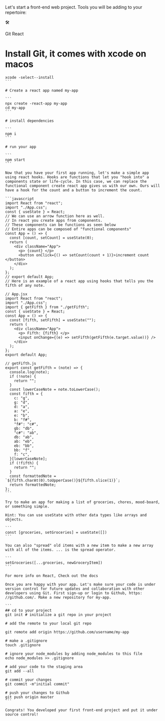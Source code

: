 Let's start a front-end web project. Tools you will be adding to your repertoire:

🛠

Git
React

# Install Git, it comes with xcode on macos

````
xcode -select--install
```

# Create a react app named my-app

```
npx create -react-app my-app
cd my-app
```

# install dependencies

```
npm i
```

# run your app

```
npm start
```

Now that you have your first app running, let's make a simple app using react hooks. Hooks are functions that let you "hook into" a components state or life-cycle. In this case, we can replace the functional component create react app gives us with our own. Ours will have a hook for the count and a button to increment the count.

```javascript
import React from "react";
import "./App.css";
const { useState } = React;
// We can use an arrow function here as well.
// In react you create apps from components.
// These components can be functions as seen below
// Entire apps can be composed of "functional components"
const App = () => {
  const [count, setCount] = useState(0);
  return (
    <div className="App">
      <p> {count} </p>
      <button onClick={() => setCount(count + 1)}>increment count </button>
    </div>
  );
};
// export default App;
// Here is an example of a react app using hooks that tells you the fifth of any note.

// App.jsx
import React from "react";
import "./App.css";
import { getFifth } from "./getFifth";
const { useState } = React;
const App = () => {
  const [fifth, setFifth] = useState("");
  return (
    <div className="App">
      <p> Fifth: {fifth} </p>
      <input onChange={(e) => setFifth(getFifth(e.target.value))} />
    </div>
  );
};
export default App;

// getFifth.js
export const getFifth = (note) => {
  console.log(note);
  if (!note) {
    return "";
  }
  const lowerCaseNote = note.toLowerCase();
  const fifth = {
    c: "g",
    g: "d",
    d: "a",
    a: "e",
    e: "b",
    b: "f#",
    "f#": "c#",
    gb: "db",
    "c#": "ab",
    db: "ab",
    ab: "eb",
    eb: "bb",
    bb: "f",
    f: "c",
  }[lowerCaseNote];
  if (!fifth) {
    return "";
  }
  const formattedNote = `${fifth.charAt(0).toUpperCase()}${fifth.slice(1)}`;
  return formattedNote;
};
```

Try to make an app for making a list of groceries, chores, mood-board, or something simple.

Hint: You can use useState with other data types like arrays and objects.

```
const [groceries, setGroceries] = useState([])
```

You can also "spread" old items with a new item to make a new array with all of the items. ... is the spread operator.

```
setGroceries([...groceries, newGroceryItem])
```

For more info on React, Check out the docs

Once you are happy with your app. Let's make sure your code is under version control for future updates and collaboration with other developers using Git. First sign-up or login to Github, https: //github.com/. Make a new repository for my-app.

```
## cd to your project
git init # initialize a git repo in your project

# add the remote to your local git repo

git remote add origin https://github.com/username/my-app

# make a .gitignore
touch .gitignore

# ignore your node_modules by adding node_modules to this file
echo node_modules >> .gitignore

# add your code to the staging area
git add --all

# commit your changes
git commit -m"initial commit"

# push your changes to Github
git push origin master
```

Congrats! You developed your first front-end project and put it under source control!
````
